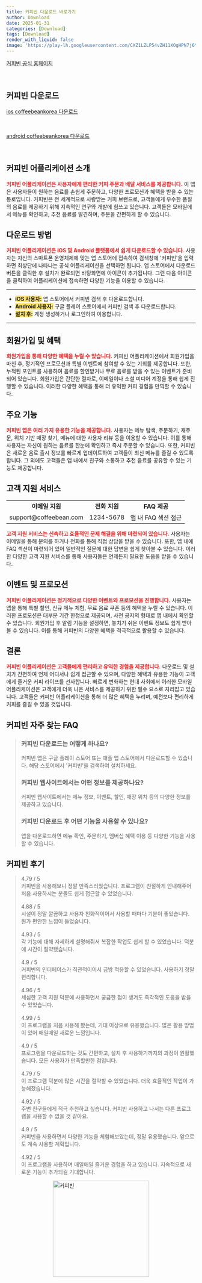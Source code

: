 ```yaml
---
title: 커피빈 다운로드 바로가기
author: Download
date: 2025-01-31
categories: [Download]
tags: [Download]
render_with_liquid: false
image: 'https://play-lh.googleusercontent.com/CXZ1LZLP54vZH11XOgHPN7j6Y9pIGarLPSDCuzfNl7dZ5mpUIBOW_YLPnenjenqKse4=s256-rw'
---
```

<p><a class='click-button' title='커피빈' href='https://www.coffeebeankorea.com/main/main.asp' rel='nofollow'>커피빈 공식 홈페이지</a></p><br>
<h2 id='커피빈_다운로드'>커피빈 다운로드</h2>
<p><a class="click-button ios" title="coffeebeankorea 다운로드" href="https://apps.apple.com/kr/app/%EC%BB%A4%ED%94%BC%EB%B9%88/id1482718354" rel="nofollow">ios coffeebeankorea 다운로드</a></p><br>
<p><a class="click-button android" title="coffeebeankorea 다운로드" href="https://play.google.comhttps://play.google.com/store/apps/details?id=com.coffeebeankorea.purpleorder" rel="nofollow">android coffeebeankorea 다운로드</a></p><br>


<h2 id="커피빈_어플리케이션_소개">커피빈 어플리케이션 소개</h2>

<p><b><span style="color: #ee2323;">커피빈 어플리케이션은 사용자에게 편리한 커피 주문과 배달 서비스를 제공합니다.</span></b> 이 앱은 사용자들이 원하는 음료를 손쉽게 주문하고, 다양한 프로모션과 혜택을 받을 수 있는 통로입니다. 커피빈은 전 세계적으로 사랑받는 커피 브랜드로, 고객들에게 우수한 품질의 음료를 제공하기 위해 지속적인 연구와 개발에 힘쓰고 있습니다. 고객들은 모바일에서 메뉴를 확인하고, 추천 음료를 발견하며, 주문을 간편하게 할 수 있습니다.</p>

<h2 id="다운로드_방법">다운로드 방법</h2>

<p><b><span style="color: #ee2323;">커피빈 어플리케이션은 iOS 및 Android 플랫폼에서 쉽게 다운로드할 수 있습니다.</span></b> 사용자는 자신의 스마트폰 운영체제에 맞는 앱 스토어에 접속하여 검색창에 '커피빈'을 입력하면 최상단에 나타나는 공식 어플리케이션을 선택하면 됩니다. 앱 스토어에서 다운로드 버튼을 클릭한 후 설치가 완료되면 바탕화면에 아이콘이 추가됩니다. 그런 다음 아이콘을 클릭하여 어플리케이션에 접속하면 다양한 기능을 이용할 수 있습니다.</p>

<hr />

<ul>
    <li><b><span style="background-color: #ffe066;">iOS 사용자:</span></b> 앱 스토어에서 커피빈 검색 후 다운로드합니다.</li>
    <li><b><span style="background-color: #ffe066;">Android 사용자:</span></b> 구글 플레이 스토어에서 커피빈 검색 후 다운로드합니다.</li>
    <li><b><span style="background-color: #ffe066;">설치 후:</span></b> 계정 생성하거나 로그인하여 이용합니다.</li>
</ul>

<hr />

<h2 id="회원가입_및_혜택">회원가입 및 혜택</h2>

<p><b><span style="color: #ee2323;">회원가입을 통해 다양한 혜택을 누릴 수 있습니다.</span></b> 커피빈 어플리케이션에서 회원가입을 마친 후, 정기적인 프로모션과 특별 이벤트에 참여할 수 있는 기회를 제공합니다. 또한, 누적된 포인트를 사용하여 음료를 할인받거나 무료 음료를 받을 수 있는 이벤트가 준비되어 있습니다. 회원가입은 간단한 절차로, 이메일이나 소셜 미디어 계정을 통해 쉽게 진행할 수 있습니다. 이러한 다양한 혜택을 통해 더 유익한 커피 경험을 만끽할 수 있습니다.</p>

<h2 id="주요_기능">주요 기능</h2>

<p><b><span style="color: #ee2323;">커피빈 앱은 여러 가지 유용한 기능을 제공합니다.</span></b> 사용자는 메뉴 탐색, 주문하기, 재주문, 위치 기반 매장 찾기, 메뉴에 대한 사용자 리뷰 등을 이용할 수 있습니다. 이를 통해 사용자는 자신이 원하는 음료를 한눈에 확인하고 즉시 주문할 수 있습니다. 또한, 커피빈은 새로운 음료 출시 정보를 빠르게 업데이트하여 고객들이 최신 메뉴를 즐길 수 있도록 합니다. 그 외에도 고객들은 앱 내에서 친구와 소통하고 추천 음료를 공유할 수 있는 기능도 제공합니다.</p>

<h2 id="고객_지원_서비스">고객 지원 서비스</h2>

<table>
    <tr>
        <td style="text-align: center; height: 17px;"><b>이메일 지원</b></td>
        <td style="text-align: center; height: 17px;"><b>전화 지원</b></td>
        <td style="text-align: center; height: 17px;"><b>FAQ 제공</b></td>
    </tr>
    <tr>
        <td style="text-align: center; height: 17px;">support@coffeebean.com</td>
        <td style="text-align: center; height: 17px;">1234-5678</td>
        <td style="text-align: center; height: 17px;">앱 내 FAQ 섹션 접근</td>
    </tr>
</table>

<p><b><span style="color: #ee2323;">고객 지원 서비스는 신속하고 효율적인 문제 해결을 위해 마련되어 있습니다.</span></b> 사용자는 이메일을 통해 문의를 하거나 전화를 통해 직접 상담을 받을 수 있습니다. 또한, 앱 내에 FAQ 섹션이 마련되어 있어 일반적인 질문에 대한 답변을 쉽게 찾아볼 수 있습니다. 이러한 다양한 고객 지원 서비스를 통해 사용자들은 언제든지 필요한 도움을 받을 수 있습니다.</p>

<h2 id="이벤트_및_프로모션">이벤트 및 프로모션</h2>

<p><b><span style="color: #ee2323;">커피빈 어플리케이션은 정기적으로 다양한 이벤트와 프로모션을 진행합니다.</span></b> 사용자는 앱을 통해 특별 할인, 신규 메뉴 체험, 무료 음료 쿠폰 등의 혜택을 누릴 수 있습니다. 이러한 프로모션은 대부분 기간 한정으로 제공되며, 사전 공지의 형태로 앱 내에서 확인할 수 있습니다. 회원가입 후 알림 기능을 설정하면, 놓치기 쉬운 이벤트 정보도 쉽게 받아볼 수 있습니다. 이를 통해 커피빈의 다양한 혜택을 적극적으로 활용할 수 있습니다.</p>

<h2 id="결론">결론</h2>

<p><b><span style="color: #ee2323;">커피빈 어플리케이션은 고객들에게 편리하고 유익한 경험을 제공합니다.</span></b> 다운로드 및 설치가 간편하여 언제 어디서나 쉽게 접근할 수 있으며, 다양한 혜택과 유용한 기능이 고객에게 즐거운 커피 라이프를 선사합니다. 빠르게 변화하는 현대 사회에서 이러한 모바일 어플리케이션은 고객에게 더욱 나은 서비스를 제공하기 위한 필수 요소로 자리잡고 있습니다. 고객들은 커피빈 어플리케이션을 통해 더 많은 혜택을 누리며, 예전보다 편리하게 커피를 즐길 수 있을 것입니다.</p>


<h2 id='커피빈_자주_찾는_FAQ'>커피빈 자주 찾는 FAQ</h2>
<div itemscope="" itemtype="https://schema.org/FAQPage"> <blockquote> <div itemscope="" itemprop="mainEntity" itemtype="https://schema.org/Question"> <h3 itemprop="name">커피빈 다운로드는 어떻게 하나요?</h3> <div itemscope="" itemprop="acceptedAnswer" itemtype="https://schema.org/Answer"> <span itemprop="text"> <p>커피빈 앱은 구글 플레이 스토어 또는 애플 앱 스토어에서 다운로드할 수 있습니다. 해당 스토어에서 '커피빈'을 검색하여 설치하세요.</p> </span> </div> </div> <div itemscope="" itemprop="mainEntity" itemtype="https://schema.org/Question"> <h3 itemprop="name">커피빈 웹사이트에서는 어떤 정보를 제공하나요?</h3> <div itemscope="" itemprop="acceptedAnswer" itemtype="https://schema.org/Answer"> <span itemprop="text"> <p>커피빈 웹사이트에서는 메뉴 정보, 이벤트, 할인, 매장 위치 등의 다양한 정보를 제공하고 있습니다.</p> </span> </div> </div> <div itemscope="" itemprop="mainEntity" itemtype="https://schema.org/Question"> <h3 itemprop="name">커피빈 다운로드 후 어떤 기능을 사용할 수 있나요?</h3> <div itemscope="" itemprop="acceptedAnswer" itemtype="https://schema.org/Answer"> <span itemprop="text"> <p>앱을 다운로드하면 메뉴 확인, 주문하기, 멤버십 혜택 이용 등 다양한 기능을 사용할 수 있습니다.</p> </span> </div> </div> </blockquote> </div>
<h2 id='커피빈_후기'>커피빈 후기</h2>
<div itemscope itemtype="https://schema.org/Product">
  <blockquote>
  <div itemprop="review" itemscope itemtype="https://schema.org/Review">
      <div itemprop="reviewRating" itemscope itemtype="https://schema.org/Rating"> <span itemprop="ratingValue">4.79</span> / <span itemprop="bestRating">5</span> </div>
      <span itemprop="reviewBody">커피빈을 사용해보니 정말 만족스러웠습니다. 프로그램이 친절하게 안내해주어 처음 사용하시는 분들도 쉽게 접근할 수 있었습니다.</span>
  </div>
  <br>
  <div itemprop="review" itemscope itemtype="https://schema.org/Review">
      <div itemprop="reviewRating" itemscope itemtype="https://schema.org/Rating"> <span itemprop="ratingValue">4.88</span> / <span itemprop="bestRating">5</span> </div>
      <span itemprop="reviewBody">시설이 정말 깔끔하고 사용자 친화적이어서 사용할 때마다 기분이 좋았습니다. 뭔가 편안한 느낌이 들었습니다.</span>
  </div>
  <br>
  <div itemprop="review" itemscope itemtype="https://schema.org/Review">
      <div itemprop="reviewRating" itemscope itemtype="https://schema.org/Rating"> <span itemprop="ratingValue">4.93</span> / <span itemprop="bestRating">5</span> </div>
      <span itemprop="reviewBody">각 기능에 대해 자세하게 설명해줘서 복잡한 작업도 쉽게 할 수 있었습니다. 덕분에 시간이 절약됐습니다.</span>
  </div>
  <br>
  <div itemprop="review" itemscope itemtype="https://schema.org/Review">
      <div itemprop="reviewRating" itemscope itemtype="https://schema.org/Rating"> <span itemprop="ratingValue">4.9</span> / <span itemprop="bestRating">5</span> </div>
      <span itemprop="reviewBody">커피빈의 인터페이스가 직관적이어서 금방 적응할 수 있었습니다. 사용하기 정말 편리합니다.</span>
  </div>
  <br>
  <div itemprop="review" itemscope itemtype="https://schema.org/Review">
      <div itemprop="reviewRating" itemscope itemtype="https://schema.org/Rating"> <span itemprop="ratingValue">4.96</span> / <span itemprop="bestRating">5</span> </div>
      <span itemprop="reviewBody">세심한 고객 지원 덕분에 사용하면서 궁금한 점이 생겨도 즉각적인 도움을 받을 수 있었습니다.</span>
  </div>
  <br>
  <div itemprop="review" itemscope itemtype="https://schema.org/Review">
      <div itemprop="reviewRating" itemscope itemtype="https://schema.org/Rating"> <span itemprop="ratingValue">4.99</span> / <span itemprop="bestRating">5</span> </div>
      <span itemprop="reviewBody">이 프로그램을 처음 사용해 봤는데, 기대 이상으로 유용했습니다. 많은 활용 방법이 있어 매일매일 새로운 느낌입니다.</span>
  </div>
  <br>
  <div itemprop="review" itemscope itemtype="https://schema.org/Review">
      <div itemprop="reviewRating" itemscope itemtype="https://schema.org/Rating"> <span itemprop="ratingValue">4.9</span> / <span itemprop="bestRating">5</span> </div>
      <span itemprop="reviewBody">프로그램을 다운로드하는 것도 간편하고, 설치 후 사용하기까지의 과정이 원활했습니다. 모든 사용자가 만족할만한 점입니다.</span>
  </div>
  <br>
  <div itemprop="review" itemscope itemtype="https://schema.org/Review">
      <div itemprop="reviewRating" itemscope itemtype="https://schema.org/Rating"> <span itemprop="ratingValue">4.79</span> / <span itemprop="bestRating">5</span> </div>
      <span itemprop="reviewBody">이 프로그램 덕분에 많은 시간을 절약할 수 있었습니다. 더욱 효율적인 작업이 가능해졌습니다.</span>
  </div>
  <br>
  <div itemprop="review" itemscope itemtype="https://schema.org/Review">
      <div itemprop="reviewRating" itemscope itemtype="https://schema.org/Rating"> <span itemprop="ratingValue">4.92</span> / <span itemprop="bestRating">5</span> </div>
      <span itemprop="reviewBody">주변 친구들에게 적극 추천하고 싶습니다. 커피빈 사용하고 나서는 다른 프로그램을 사용할 수 없을 것 같아요.</span>
  </div>
  <br>
  <div itemprop="review" itemscope itemtype="https://schema.org/Review">
      <div itemprop="reviewRating" itemscope itemtype="https://schema.org/Rating"> <span itemprop="ratingValue">4.9</span> / <span itemprop="bestRating">5</span> </div>
      <span itemprop="reviewBody">커피빈을 사용하면서 다양한 기능을 체험해보았는데, 정말 유용했습니다. 앞으로도 계속 사용할 계획입니다.</span>
  </div>
  <br>
  <div itemprop="review" itemscope itemtype="https://schema.org/Review">
      <div itemprop="reviewRating" itemscope itemtype="https://schema.org/Rating"> <span itemprop="ratingValue">4.92</span> / <span itemprop="bestRating">5</span> </div>
      <span itemprop="reviewBody">이 프로그램을 사용하며 매일매일 즐거운 경험을 하고 있습니다. 지속적으로 새로운 기능이 추가되길 기대합니다.</span>
  </div>
  </blockquote>
</div>
<figure class="image" style="display: flex; justify-content: center; align-items: center; margin: 0;"><img src="https://play-lh.googleusercontent.com/CXZ1LZLP54vZH11XOgHPN7j6Y9pIGarLPSDCuzfNl7dZ5mpUIBOW_YLPnenjenqKse4=s256-rw" alt="커피빈" width="256" height="256" style="max-width: 100%; height: auto;"></figure>